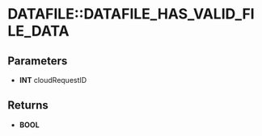 # DATAFILE::DATAFILE_HAS_VALID_FILE_DATA

## Parameters
* **INT** cloudRequestID

## Returns
* **BOOL**